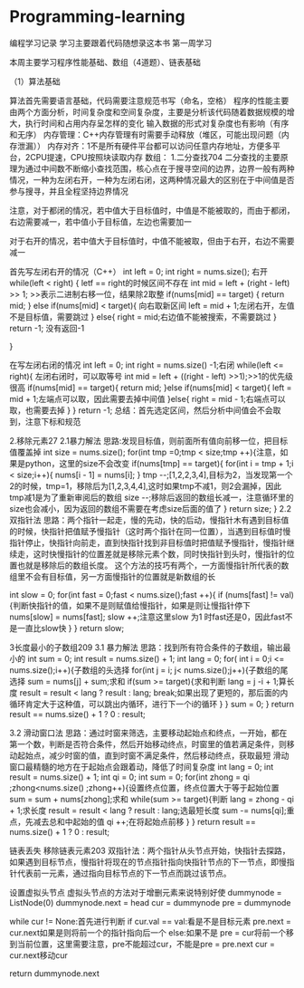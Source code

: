 # Programming-learning
编程学习记录
学习主要跟着代码随想录这本书
第一周学习

本周主要学习程序性能基础、数组（4道题）、链表基础

（1）算法基础

算法首先需要语言基础，代码需要注意规范书写（命名，空格）
程序的性能主要由两个方面分析，时间复杂度和空间复杂度，主要是分析该代码随着数据规模的增大，执行时间和占用内存呈怎样的变化
输入数据的形式对复杂度也有影响（有序和无序）
内存管理：C++内存管理有时需要手动释放（堆区，可能出现问题（内存泄漏））
内存对齐：1不是所有硬件平台都可以访问任意内存地址，方便多平台，2CPU提速，CPU按照块读取内存
数组：
1.二分查找704
二分查找的主要原理为通过中间数不断缩小查找范围，核心点在于搜寻空间的边界，边界一般有两种情况，一种为左闭右开，一种为左闭右闭，这两种情况最大的区别在于中间值是否参与搜寻，并且全程坚持边界情况

注意，对于都闭的情况，若中值大于目标值时，中值是不能被取的，而由于都闭，右边需要减一，若中值小于目标值，左边也需要加一

对于右开的情况，若中值大于目标值时，中值不能被取，但由于右开，右边不需要减一

首先写左闭右开的情况（C++）
int left = 0; 
int right = nums.size(); 右开
while(left < right) {  letf == right的时候区间不存在
  int mid = left + (right - left) >> 1; >>表示二进制右移一位，结果除2取整
  if(nums[mid] == target) {
  return mid;
  }
  else if(nums[mid] < target){ 向右取新区间
  left = mid + 1;左闭右开，左值不是目标值，需要跳过
  }
  else{
  right = mid;右边值不能被搜索，不需要跳过
  }
return -1; 没有返回-1 

}

在写左闭右闭的情况
int left = 0;
int right = nums.size() -1;右闭
while(left <= right){ 左闭右闭时，可以取等号
  int mid = left + ((right - left) >>1);>>1的优先级很高
  if(nums[mid] == target){
    return mid;
  }else if(nums[mid] < target){
    left = mid + 1;左端点可以取，因此需要去掉中间值
  }else{
    right = mid - 1;右端点可以取，也需要去掉
  }
}
return -1;
总结：首先选定区间，然后分析中间值会不会取到，注意下标和规范

2.移除元素27
2.1暴力解法
思路:发现目标值，则前面所有值向前移一位，把目标值覆盖掉
int size = nums.size();
for(int tmp =0;tmp < size;tmp ++){注意，如果是python，这里的size不会改变
  if(nums[tmp] == target){
    for(int i = tmp + 1;i < size;i++){ 
      nums[i - 1] = nums[i];
    }
    tmp --;[1,2,2,3,4],目标为2，当发现第一个2的时候，tmp=1，移除后为[1,2,3,4,4],这时如果tmp不减1，则2会漏掉，因此tmp减1是为了重新审阅后的数组
    size --;移除后返回的数组长减一，注意循环里的size也会减小，因为返回的数组不需要在考虑size后面的值了
  }
return size;
}
2.2 双指针法
思路：两个指针一起走，慢的先动，快的后动，慢指针木有遇到目标值的时候，快指针把值赋予慢指针（这时两个指针在同一位置），当遇到目标值时慢指针停止，快指针向前走，直到快指针找到非目标值时把值赋予慢指针，慢指针继续走，这时快慢指针的位置差就是移除元素个数，同时快指针到头时，慢指针的位置也就是移除后的数组长度。
这个方法的技巧有两个，一方面慢指针所代表的数组里不会有目标值，另一方面慢指针的位置就是新数组的长

int slow = 0;
for(int fast = 0;fast < nums.size();fast ++){
  if (nums[fast] != val){判断快指针的值，如果不是则赋值给慢指针，如果是则让慢指针停下
    nums[slow] = nums[fast];
    slow ++;注意这里slow 为1 时fast还是0，因此fast不是一直比slow快
  }
 }
 return slow;


3长度最小的子数组209
3.1 暴力解法
思路：找到所有符合条件的子数组，输出最小的
int sum = 0;
int result = nums.size() + 1;
int lang = 0;
for( int i = 0;i <= nums.size();i++){子数组的头选择
  for(int j = i; j< nums.size();j++){子数组的尾选择
    sum = nums[j] + sum;求和
    if(sum >= target){求和判断
      lang = j -i + 1;算长度
      result = result < lang ? result : lang;
      break;如果出现了更短的，那后面的内循环肯定大于这种值，可以跳出内循环，进行下一个i的循环
    }
  }
sum = 0;
}
return result == nums.size() + 1 ? 0 : result;

3.2 滑动窗口法
思路：通过时窗来筛选，主要移动起始点和终点，一开始，都在第一个数，判断是否符合条件，然后开始移动终点，时窗里的值若满足条件，则移动起始点，减少时窗的值，直到时窗不满足条件，然后移动终点，获取最短
滑动窗口最精髓的地方在于起始点会跟着动，降低了时间复杂度
int lang = 0;
int result = nums.size() + 1;
int qi = 0;
int sum = 0;
for(int zhong = qi ;zhong<nums.size() ;zhong++){设置终点位置，终点位置大于等于起始位置
  sum = sum + nums[zhong];求和
  while(sum >= target){判断
    lang = zhong - qi + 1;求长度
    result = result < lang ? result : lang;选最短长度
    sum -= nums[qi];重点，先减去总和中起始的值
    qi ++;在将起始点前移
  }
}
return result == nums.size() + 1 ? 0 : result;


链表丢失
移除链表元素203
双指针法：两个指针从头节点开始，快指针去探路，如果遇到目标节点，慢指针将现在的节点指针指向快指针节点的下一节点，即慢指针代表前一元素，通过指向目标节点的下一节点而跳过该节点。

设置虚拟头节点  虚拟头节点的方法对于增删元素来说特别好使
dummynode = ListNode(0)
dummynode.next = head
cur = dummynode
pre = dummynode

while cur != None:首先进行判断
    if cur.val == val:看是不是目标元素
        pre.next = cur.next如果是则将前一个的指针指向后一个
    else:如果不是
        pre = cur将前一个移到当前位置，这里需要注意，pre不能超过cur，不能是pre = pre.next
    cur = cur.next移动cur
    
return dummynode.next






















